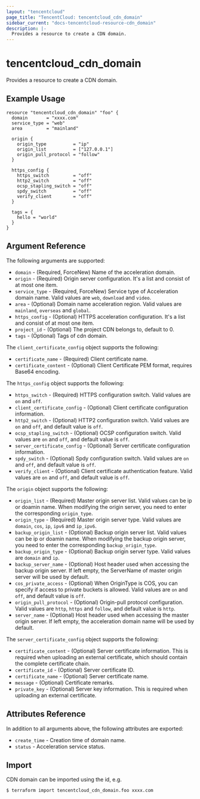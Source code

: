 ```yaml
---
layout: "tencentcloud"
page_title: "TencentCloud: tencentcloud_cdn_domain"
sidebar_current: "docs-tencentcloud-resource-cdn_domain"
description: |-
  Provides a resource to create a CDN domain.
---
```


# tencentcloud_cdn_domain

Provides a resource to create a CDN domain.

## Example Usage

```hcl
resource "tencentcloud_cdn_domain" "foo" {
  domain       = "xxxx.com"
  service_type = "web"
  area         = "mainland"

  origin {
    origin_type          = "ip"
    origin_list          = ["127.0.0.1"]
    origin_pull_protocol = "follow"
  }

  https_config {
    https_switch         = "off"
    http2_switch         = "off"
    ocsp_stapling_switch = "off"
    spdy_switch          = "off"
    verify_client        = "off"
  }

  tags = {
    hello = "world"
  }
}
```

## Argument Reference

The following arguments are supported:

* `domain` - (Required, ForceNew) Name of the acceleration domain.
* `origin` - (Required) Origin server configuration. It's a list and consist of at most one item.
* `service_type` - (Required, ForceNew) Service type of Acceleration domain name. Valid values are `web`, `download` and `video`.
* `area` - (Optional) Domain name acceleration region.  Valid values are `mainland`, `overseas` and `global`.
* `https_config` - (Optional) HTTPS acceleration configuration. It's a list and consist of at most one item.
* `project_id` - (Optional) The project CDN belongs to, default to 0.
* `tags` - (Optional) Tags of cdn domain.

The `client_certificate_config` object supports the following:

* `certificate_name` - (Required) Client certificate name.
* `certificate_content` - (Optional) Client Certificate PEM format, requires Base64 encoding.

The `https_config` object supports the following:

* `https_switch` - (Required) HTTPS configuration switch. Valid values are `on` and `off`.
* `client_certificate_config` - (Optional) Client certificate configuration information.
* `http2_switch` - (Optional) HTTP2 configuration switch. Valid values are `on` and `off`, and default value is `off`.
* `ocsp_stapling_switch` - (Optional) OCSP configuration switch. Valid values are `on` and `off`, and default value is `off`.
* `server_certificate_config` - (Optional) Server certificate configuration information.
* `spdy_switch` - (Optional) Spdy configuration switch. Valid values are `on` and `off`, and default value is `off`.
* `verify_client` - (Optional) Client certificate authentication feature. Valid values are `on` and `off`, and default value is `off`.

The `origin` object supports the following:

* `origin_list` - (Required) Master origin server list. Valid values can be ip or doamin name. When modifying the origin server, you need to enter the corresponding `origin_type`.
* `origin_type` - (Required) Master origin server type. Valid values are `domain`, `cos`, `ip`, `ipv6` and `ip_ipv6`.
* `backup_origin_list` - (Optional) Backup origin server list. Valid values can be ip or doamin name. When modifying the backup origin server, you need to enter the corresponding `backup_origin_type`.
* `backup_origin_type` - (Optional) Backup origin server type. Valid values are `domain` and `ip`.
* `backup_server_name` - (Optional) Host header used when accessing the backup origin server. If left empty, the ServerName of master origin server will be used by default.
* `cos_private_access` - (Optional) When OriginType is COS, you can specify if access to private buckets is allowed. Valid values are `on` and `off`, and default value is `off`.
* `origin_pull_protocol` - (Optional) Origin-pull protocol configuration. Valid values are `http`, `https` and `follow`, and default value is `http`.
* `server_name` - (Optional) Host header used when accessing the master origin server. If left empty, the acceleration domain name will be used by default.

The `server_certificate_config` object supports the following:

* `certificate_content` - (Optional) Server certificate information. This is required when uploading an external certificate, which should contain the complete certificate chain.
* `certificate_id` - (Optional) Server certificate ID.
* `certificate_name` - (Optional) Server certificate name.
* `message` - (Optional) Certificate remarks.
* `private_key` - (Optional) Server key information. This is required when uploading an external certificate.

## Attributes Reference

In addition to all arguments above, the following attributes are exported:

* `create_time` - Creation time of domain name.
* `status` - Acceleration service status.


## Import

CDN domain can be imported using the id, e.g.

```
$ terraform import tencentcloud_cdn_domain.foo xxxx.com
```

